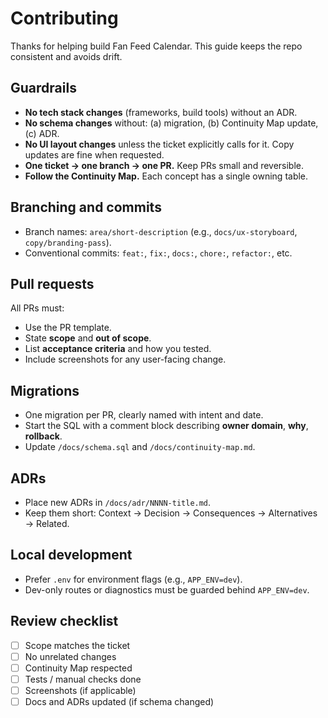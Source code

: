 # Contributing

Thanks for helping build Fan Feed Calendar. This guide keeps the repo consistent and avoids drift.

## Guardrails
- **No tech stack changes** (frameworks, build tools) without an ADR.
- **No schema changes** without: (a) migration, (b) Continuity Map update, (c) ADR.
- **No UI layout changes** unless the ticket explicitly calls for it. Copy updates are fine when requested.
- **One ticket → one branch → one PR.** Keep PRs small and reversible.
- **Follow the Continuity Map.** Each concept has a single owning table.

## Branching and commits
- Branch names: `area/short-description` (e.g., `docs/ux-storyboard`, `copy/branding-pass`).
- Conventional commits: `feat:`, `fix:`, `docs:`, `chore:`, `refactor:`, etc.

## Pull requests
All PRs must:
- Use the PR template.
- State **scope** and **out of scope**.
- List **acceptance criteria** and how you tested.
- Include screenshots for any user-facing change.

## Migrations
- One migration per PR, clearly named with intent and date.
- Start the SQL with a comment block describing **owner domain**, **why**, **rollback**.
- Update `/docs/schema.sql` and `/docs/continuity-map.md`.

## ADRs
- Place new ADRs in `/docs/adr/NNNN-title.md`.
- Keep them short: Context → Decision → Consequences → Alternatives → Related.

## Local development
- Prefer `.env` for environment flags (e.g., `APP_ENV=dev`).
- Dev-only routes or diagnostics must be guarded behind `APP_ENV=dev`.

## Review checklist
- [ ] Scope matches the ticket  
- [ ] No unrelated changes  
- [ ] Continuity Map respected  
- [ ] Tests / manual checks done  
- [ ] Screenshots (if applicable)  
- [ ] Docs and ADRs updated (if schema changed)
